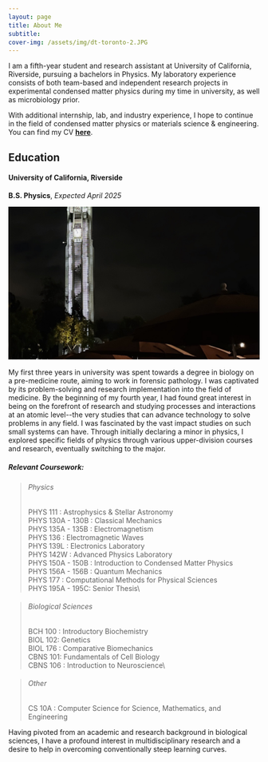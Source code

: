 ```yaml
---
layout: page
title: About Me
subtitle:
cover-img: /assets/img/dt-toronto-2.JPG
---
```


I am a fifth-year student and research assistant at University of California, Riverside, pursuing a bachelors in Physics. My laboratory experience consists of both team-based and independent research projects in experimental condensed matter physics during my time in university, as well as microbiology prior.

With additional internship, lab, and industry experience, I hope to continue in the field of condensed matter physics or materials science & engineering. You can find my CV [**here**](assets/files/Vanessa_Kwong_CV.pdf).

## Education

#### University of California, Riverside
**B.S. Physics**, *Expected April 2025*

![ucr](assets/img/belltower.JPG)

My first three years in university was spent towards a degree in biology on a pre-medicine route, aiming to work in forensic pathology. I was captivated by its problem-solving and research implementation into the field of medicine. By the beginning of my fourth year, I had found great interest in being on the forefront of research and studying processes and interactions at an atomic level--the very studies that can advance technology to solve problems in any field. I was fascinated by the vast impact studies on such small systems can have. Through initially declaring a minor in physics, I explored specific fields of physics through various upper-division courses and research, eventually switching to the major.

##### Relevant Coursework:
> ###### Physics
> PHYS 111 : Astrophysics & Stellar Astronomy\
> PHYS 130A - 130B : Classical Mechanics\
> PHYS 135A - 135B : Electromagnetism\
> PHYS 136 : Electromagnetic Waves\
> PHYS 139L : Electronics Laboratory\
> PHYS 142W : Advanced Physics Laboratory\
> PHYS 150A - 150B : Introduction to Condensed Matter Physics\
> PHYS 156A - 156B : Quantum Mechanics\
> PHYS 177 : Computational Methods for Physical Sciences\
> PHYS 195A - 195C: Senior Thesis\

> ###### Biological Sciences
> BCH 100 : Introductory Biochemistry\
> BIOL 102: Genetics\
> BIOL 176 : Comparative Biomechanics\
> CBNS 101: Fundamentals of Cell Biology\
> CBNS 106 : Introduction to Neuroscience\

> ###### Other
> CS 10A : Computer Science for Science, Mathematics, and Engineering

Having pivoted from an academic and research background in biological sciences, I have a profound interest in multidisciplinary research and a desire to help in overcoming conventionally steep learning curves.
